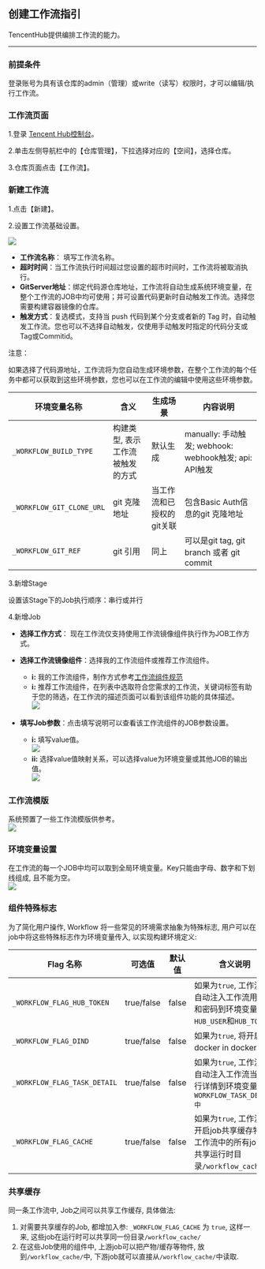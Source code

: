 ## 创建工作流指引

TencentHub提供编排工作流的能力。

---

### 前提条件

登录账号为具有该仓库的admin（管理）或write（读写）权限时，才可以编辑/执行工作流。


### 工作流页面

1.登录 [Tencent Hub控制台](https://console.cloud.tencent.com/tencenthub/store/registry)。

2.单击左侧导航栏中的【仓库管理】，下拉选择对应的【空间】，选择仓库。

3.仓库页面点击【工作流】。

### 新建工作流

1.点击【新建】。

2.设置工作流基础设置。

![](https://main.qcloudimg.com/raw/4a2dfa21ebf6911da770799677a1fb56.png)

- **工作流名称**： 填写工作流名称。  
- **超时时间**：当工作流执行时间超过您设置的超市时间时，工作流将被取消执行。   
- **GitServer地址**：绑定代码源仓库地址，工作流将自动生成系统环境变量，在整个工作流的JOB中均可使用；并可设置代码更新时自动触发工作流。选择您需要构建容器镜像的仓库。  
- **触发方式**：复选模式，支持当 push 代码到某个分支或者新的 Tag 时，自动触发工作流。您也可以不选择自动触发，仅使用手动触发时指定的代码分支或Tag或Commitid。

注意：

如果选择了代码源地址，工作流将为您自动生成环境参数，在整个工作流的每个任务中都可以获取到这些环境参数，您也可以在工作流的编辑中使用这些环境参数。     

| 环境变量名称              | 含义                             | 生成场景                  | 内容说明                                                       |
|---------------------------|----------------------------------|---------------------------|----------------------------------------------------------------|
| `_WORKFLOW_BUILD_TYPE`    | 构建类型, 表示工作流被触发的方式 | 默认生成                  | manually: 手动触发; webhook: webhook触发; api: API触发         |
| `_WORKFLOW_GIT_CLONE_URL` | git 克隆地址                     | 当工作流和已授权的git关联 | 包含Basic Auth信息的git 克隆地址                               |
| `_WORKFLOW_GIT_REF`       | git 引用                         | 同上                      | 可以是git tag, git branch 或者 git commit                      |


3.新增Stage

设置该Stage下的Job执行顺序：串行或并行

4.新增Job

- **选择工作方式**： 现在工作流仅支持使用工作流镜像组件执行作为JOB工作方式。   
- **选择工作流镜像组件**：选择我的工作流组件或推荐工作流组件。
  - **i:** 我的工作流组件，制作方式参考[工作流组件规范](https://cloud.tencent.com/document/product/857/17227)
  - **i:** 推荐工作流组件，在列表中选取符合您需求的工作流，关键词标签有助于您的筛选，在工作流的描述页面可以看到该组件功能的具体描述。  
 ![](https://main.qcloudimg.com/raw/f8eb11692efbf4a5089a45f8f52281c9.png)

- **填写Job参数**：点击填写说明可以查看该工作流组件的JOB参数设置。
  - **i:** 填写value值。  
  ![](https://main.qcloudimg.com/raw/4e83680ab8017a086d1690899eefb57b.png)
  - **ii:** 选择value值映射关系，可以选择value为环境变量或其他JOB的输出值。  
  ![](https://main.qcloudimg.com/raw/ac8037b49711f7552a3c13d2fb47e5cf.png)

### 工作流模版
系统预置了一些工作流模版供参考。  
![](https://main.qcloudimg.com/raw/297f14438127c89886d5d7fd30cbb417.png)


### 环境变量设置
在工作流的每一个JOB中均可以取到全局环境变量。Key只能由字母、数字和下划线组成, 且不能为空。  
![](https://main.qcloudimg.com/raw/93d219c7c6940e07160ea731bea6389c.png)

### 组件特殊标志

为了简化用户操作, Workflow 将一些常见的环境需求抽象为特殊标志, 用户可以在job中将这些特殊标志作为环境变量传入, 以实现构建环境定义:


| Flag 名称                    | 可选值     | 默认值 | 含义说明                                                                                       |
|------------------------------|------------|--------|------------------------------------------------------------------------------------------------|
| `_WORKFLOW_FLAG_HUB_TOKEN`   | true/false | false  | 如果为`true`, 工作流将自动注入工作流用户名和密码到环境变量`HUB_USER`和`HUB_TOKEN`              |
| `_WORKFLOW_FLAG_DIND`        | true/false | false  | 如果为`true`, 将开启docker in docker 特性                                                      |
| `_WORKFLOW_FLAG_TASK_DETAIL` | true/false | false  | 如果为`true`, 工作流将自动注入工作流当前执行详情到环境变量`WORKFLOW_TASK_DETAIL中`             |
| `_WORKFLOW_FLAG_CACHE`       | true/false | false  | 如果为`true`, 工作流将开启job共享缓存特性, 工作流中的所有job可共享运行时目录`/workflow_cache/` |

### 共享缓存

同一条工作流中, Job之间可以共享工作缓存, 具体做法:

1. 对需要共享缓存的Job, 都增加入参: `_WORKFLOW_FLAG_CACHE` 为 `true`, 这样一来, 这些job在运行时可以共享同一份目录`/workflow_cache/`
2. 在这些Job使用的组件中, 上游job可以把产物/缓存等物件, 放到`/workflow_cache/`中, 下游job就可以直接从`/workflow_cache/`中读取.
